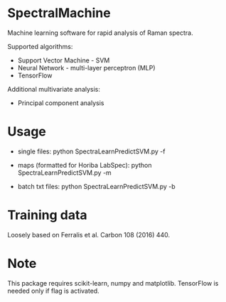 # SpectralMachine
Machine learning software for rapid analysis of Raman spectra.

Supported algorithms:
 - Support Vector Machine - SVM
 - Neural Network -  multi-layer perceptron (MLP)
 - TensorFlow

Additional multivariate analysis:
- Principal component analysis

Usage
======

- single files: 
  python SpectraLearnPredictSVM.py -f <learningfile> <spectrafile> 

- maps (formatted for Horiba LabSpec): 
  python SpectraLearnPredictSVM.py -m <learningfile> <spectramap> 

- batch txt files: 
  python SpectraLearnPredictSVM.py -b <learningfile> 


Training data
=============
Loosely based on Ferralis et al. Carbon 108 (2016) 440.

Note
=====
This package requires scikit-learn, numpy and matplotlib.
TensorFlow is needed only if flag is activated.



